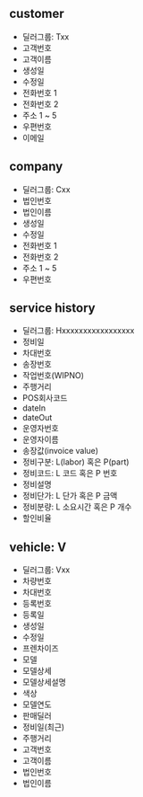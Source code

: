 ## customer
* 딜러그룹: Txx
* 고객번호
* 고객이름
* 생성일
* 수정일
* 전화번호 1
* 전화번호 2
* 주소 1 ~ 5
* 우편번호
* 이메일


## company
* 딜러그룹: Cxx
* 법인번호
* 법인이름
* 생성일
* 수정일
* 전화번호 1
* 전화번호 2
* 주소 1 ~ 5
* 우편번호


## service history
* 딜러그룹: Hxxxxxxxxxxxxxxxxx
* 정비일
* 차대번호
* 송장번호
* 작업번호(WIPNO)
* 주행거리
* POS회사코드
* dateIn
* dateOut
* 운영자번호
* 운영자이름
* 송장값(invoice value)
* 정비구분: L(labor) 혹은 P(part)
* 정비코드: L 코드 혹은 P 번호
* 정비설명
* 정비단가: L 단가 혹은 P 금액
* 정비분량: L 소요시간 혹은 P 개수
* 할인비율


## vehicle: V
* 딜러그룹: Vxx
* 차량번호
* 차대번호
* 등록번호
* 등록일
* 생성일
* 수정일
* 프렌차이즈
* 모델
* 모델상세
* 모델상세설명
* 색상
* 모델연도
* 판매딜러
* 정비일(최근)
* 주행거리
* 고객번호
* 고객이름
* 법인번호
* 법인이름
